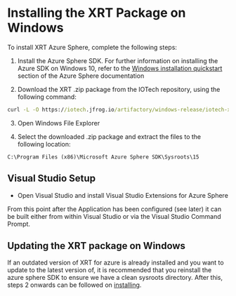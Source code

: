# Installing the XRT Package on Windows

To install XRT Azure Sphere, complete the following steps:

1. Install the Azure Sphere SDK. For further information on
   installing the Azure SDK on Windows 10, refer to the
   [Windows installation quickstart](https://docs.microsoft.com/en-gb/azure-sphere/install/install-sdk?pivots=visual-studio)
   section of the Azure Sphere documentation

2. Download the XRT .zip package from the IOTech repository,
   using the following command:

```bat
curl -L -O https://iotech.jfrog.io/artifactory/windows-release/iotech-xrt-azsphere15-2.1-dev.zip
```

3. Open Windows File Explorer

4. Select the downloaded .zip package and extract the files
   to the following location:

`C:\Program Files (x86)\Microsoft Azure Sphere SDK\Sysroots\15`

## Visual Studio Setup

* Open Visual Studio and install Visual Studio Extensions for
  Azure Sphere

From this point after the Application has been configured
(see later) it can be built either from within Visual Studio
or via the Visual Studio Command Prompt.


## Updating the XRT package on Windows

If an outdated version of XRT for azure is already installed and you
want to update to the latest version of, it is recommended that you
reinstall the azure sphere SDK to ensure we have a clean sysroots
directory. After this, steps 2 onwards can be followed on [installing](#installing-the-xrt-package-on-windows).
